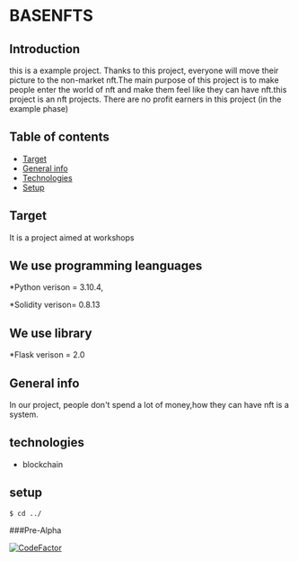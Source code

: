 # BASENFTS

## Introduction
this is a example project. Thanks to this project, everyone will move their picture to the non-market nft.The main purpose of this project is to make people enter the world of nft and make them feel like they can have nft.this project is an nft projects. There are no profit earners in this project (in the example phase)

## Table of contents
* [Target](#Target)
* [General info](#general-info)
* [Technologies](#technologies)
* [Setup](#setup)
## Target 
It is a project aimed at workshops

## We use programming leanguages 

*Python verison = 3.10.4,

*Solidity verison= 0.8.13

## We use library
*Flask verison =  2.0


## General info
In our project, people don't spend a lot of money,how they can have nft is a system.
## technologies
* blockchain
## setup
```
$ cd ../
```
###Pre-Alpha

<a href="https://www.codefactor.io/repository/github/deyzir/new_nft_project/overview/main"><img src="https://www.codefactor.io/repository/github/deyzir/new_nft_project/badge/main" alt="CodeFactor" /></a>
